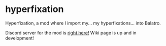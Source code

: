 # hyperfixation
Hyperfixation, a mod where I import my... my hyperfixations... into Balatro.

Discord server for the mod is <a href=[URL](https://discord.gg/QwJtrdy4xS)>right here!</a>
Wiki page is up and in development!

